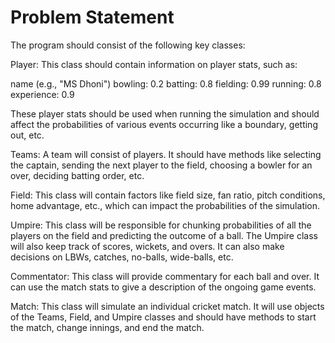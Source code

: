 # Problem Statement

The program should consist of the following key classes:

Player: This class should contain information on player stats, such as:

name (e.g., "MS Dhoni")
bowling: 0.2
batting: 0.8
fielding: 0.99
running: 0.8
experience: 0.9
<etc>


These player stats should be used when running the simulation and should affect the probabilities of various events occurring like a boundary, getting out, etc.

Teams: A team will consist of players. It should have methods like selecting the captain, sending the next player to the field, choosing a bowler for an over, deciding batting order, etc.

Field: This class will contain factors like field size, fan ratio, pitch conditions, home advantage, etc., which can impact the probabilities of the simulation.

Umpire: This class will be responsible for chunking probabilities of all the players on the field and predicting the outcome of a ball. The Umpire class will also keep track of scores, wickets, and overs. It can also make decisions on LBWs, catches, no-balls, wide-balls, etc.

Commentator: This class will provide commentary for each ball and over. It can use the match stats to give a description of the ongoing game events.

Match: This class will simulate an individual cricket match. It will use objects of the Teams, Field, and Umpire classes and should have methods to start the match, change innings, and end the match.
